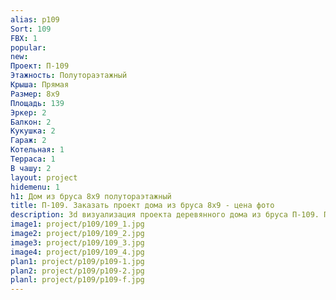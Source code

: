 ```yaml
---
alias: p109
Sort: 109
FBX: 1
popular: 
new: 
Проект: П-109
Этажность: Полутораэтажный
Крыша: Прямая
Размер: 8х9
Площадь: 139
Эркер: 2
Балкон: 2
Кукушка: 2
Гараж: 2
Котельная: 1
Терраса: 1
В чашу: 2
layout: project
hidemenu: 1
h1: Дом из бруса 8х9 полутораэтажный
title: П-109. Заказать проект дома из бруса 8х9 - цена фото
description: 3d визуализация проекта деревянного дома из бруса П-109. Площадь 139 м2, размер 8х9. Вы можете внести любые изменения в проект.
image1: project/p109/109_1.jpg
image2: project/p109/109_2.jpg
image3: project/p109/109_3.jpg
image4: project/p109/109_4.jpg
plan1: project/p109/p109-1.jpg
plan2: project/p109/p109-2.jpg
planl: project/p109/p109-f.jpg
---
```

